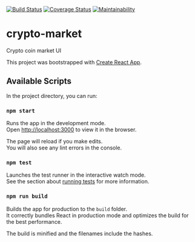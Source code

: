 [![Build Status](https://travis-ci.com/Tittoh/crypto-market.svg?branch=master)](https://travis-ci.com/Tittoh/crypto-market)  [![Coverage Status](https://coveralls.io/repos/github/Tittoh/crypto-market/badge.svg?branch=master)](https://coveralls.io/github/Tittoh/crypto-market?branch=master)  [![Maintainability](https://api.codeclimate.com/v1/badges/9f69a7a0b082a4dcd3f7/maintainability)](https://codeclimate.com/github/Tittoh/crypto-market/maintainability)

# crypto-market
Crypto coin market UI

This project was bootstrapped with [Create React App](https://github.com/facebook/create-react-app).

## Available Scripts

In the project directory, you can run:

### `npm start`

Runs the app in the development mode.<br>
Open [http://localhost:3000](http://localhost:3000) to view it in the browser.

The page will reload if you make edits.<br>
You will also see any lint errors in the console.

### `npm test`

Launches the test runner in the interactive watch mode.<br>
See the section about [running tests](https://facebook.github.io/create-react-app/docs/running-tests) for more information.

### `npm run build`

Builds the app for production to the `build` folder.<br>
It correctly bundles React in production mode and optimizes the build for the best performance.

The build is minified and the filenames include the hashes.


